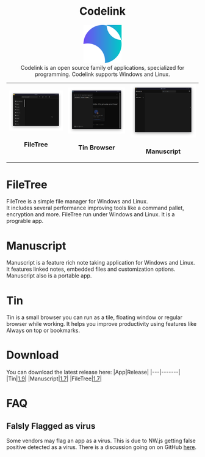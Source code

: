 
<h1 align=center>Codelink</h1>

<div align=center>
<img src="images/icon.svg" height=100>
</div>

<div align=center>Codelink is an open source family of applications, specialized for programming. Codelink supports Windows and Linux.</div>

<table>
<tr>
<td>
<img src="images/filetree_screenshot.png"><br>
<h3 align=center>FileTree</h3>
</td>
<td>
<img href="#tin" src="images/tin_screenshot.png">
<br>
<h3 align=center>Tin Browser</h3>
</td>
<td>
<img src="images/manuscript_screenshot.png"><br>
<h3 align=center>Manuscript</h3>
</td>
</tr>
</table>

# FileTree
FileTree is a simple file manager for Windows and Linux.   
It includes several performance improving tools like a command pallet, encryption and more.
FileTree run under Windows and Linux. It is a prograble app.

# Manuscript
Manuscript is a feature rich note taking application for Windows and Linux. It features linked notes, embedded files and customization options.
Manuscript also is a portable app.

# Tin
Tin is a small browser you can run as a tile, floating window or regular browser while working. It helps you improve productivity using features like Always on top or bookmarks.

# Download
You can download the latest release here:
|App|Release|
|---|-------|
|Tin|[1.9](https://github.com/Wervice/Codelink/releases/tag/1.9)|
|Manuscript|[1.7](https://github.com/Wervice/Codelink/releases/tag/1.7)|
|FileTree|[1.7](https://github.com/Wervice/Codelink/releases/tag/1.7)|

# FAQ
## Falsly Flagged as virus
Some vendors may flag an app as a virus. This is due to NW.js getting false positive detected as a virus. There is a discussion going on on GitHub [here](https://github.com/nwjs/nw.js/issues/8054).
